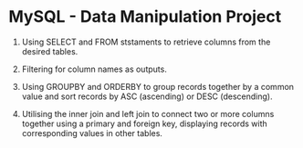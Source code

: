 # MySQL - Data Manipulation Project


1. Using SELECT and FROM ststaments to retrieve columns from the desired tables.
   
2. Filtering for column names as outputs.
   
3. Using GROUPBY and ORDERBY to group records together by a common value and sort records by ASC (ascending) or DESC (descending).
   
4. Utilising the inner join and left join to connect two or more columns together using a primary and foreign key, displaying records with corresponding values in other tables.
